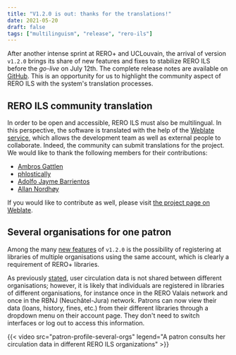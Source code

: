 ```yaml
---
title: "V1.2.0 is out: thanks for the translations!"
date: 2021-05-20
draft: false
tags: ["multilinguism", "release", "rero-ils"]
---
```


After another intense sprint at RERO+ and UCLouvain, the arrival of version
`v1.2.0` brings its share of new features and fixes to stabilize RERO ILS
before the *go-live* on July 12th. The complete release notes are available on
[GitHub][release-notes]. This is an opportunity for us to highlight the
community aspect of RERO ILS with the system's translation processes.

<!--more-->

## RERO ILS community translation

In order to be open and accessible, RERO ILS must also be multilingual. In this
perspective, the software is translated with the help of the [Weblate
service](https://hosted.weblate.org/projects/rero_plus/rero-ils/), which allows
the development team as well as external people to collaborate. Indeed, the
community can submit translations for the project. We would like to thank the
following members for their contributions:

- [Ambros Gattlen](https://hosted.weblate.org/user/ambgat/)
- [phlostically](https://hosted.weblate.org/user/phlostically/)
- [Adolfo Jayme Barrientos](https://hosted.weblate.org/user/Fito/)
- [Allan Nordhøy](https://hosted.weblate.org/user/kingu/)

If you would like to contribute as well, please visit [the project page on
Weblate](https://hosted.weblate.org/projects/rero_plus/#information).

## Several organisations for one patron

Among the many [new features][release-notes] of `v1.2.0` is the possibility of
registering at libraries of multiple organisations using the same account,
which is clearly a requirement of RERO+ libraries.

As previously [stated](/nouvelle-version-1.1.0/), user circulation data is not
shared between different organisations; however, it is likely that individuals
are registered in libraries of different organisations, for instance once in
the RERO Valais network and once in the RBNJ (Neuchâtel-Jura) network. Patrons
can now view their data (loans, history, fines, etc.) from their different
libraries through a dropdown menu on their account page. They don't need to
switch interfaces or log out to access this information.

{{< video src="patron-profile-several-orgs" legend="A patron consults her circulation data in different RERO ILS organizations" >}}

[release-notes]: https://github.com/rero/rero-ils/blob/dev/RELEASE-NOTES.rst#v120
